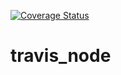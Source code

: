 [![Coverage Status](https://coveralls.io/repos/github/rbalda/travis_node/badge.svg?branch=master)](https://coveralls.io/github/rbalda/travis_node?branch=master)
# travis_node

